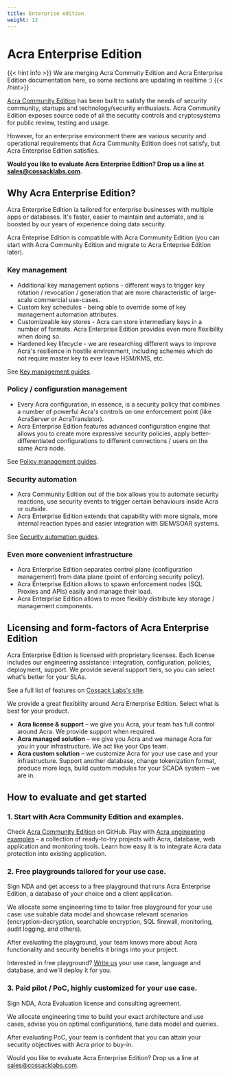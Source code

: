 ```yaml
---
title: Enterprise edition
weight: 12
---
```


# Acra Enterprise Edition

{{< hint info >}}
We are merging Acra Commuity Edition and Acra Enterprise Edition documentation here, so some sections are updating in realtime :)
{{< /hint>}}

[Acra Community Edition](https://github.com/cossacklabs/acra) has been built to satisfy the needs of security community, startups and technology/security enthusiasts. Acra Community Edition exposes source code of all the security controls and cryptosystems for public review, testing and usage. 

However, for an enterprise environment there are various security and operational requirements that Acra Community Edition does not satisfy, but Acra Enterprise Edition satisfies. 

**Would you like to evaluate Acra Enterprise Edition? Drop us a line at [sales@cossacklabs.com](mailto:sales@cossacklabs.com).**

## Why Acra Enterprise Edition?

Acra Enterprise Edition ia tailored for enterprise businesses with multiple apps or databases. It's faster, easier to maintain and automate, and is boosted by our years of experience doing data security.

Acra Enteprise Edition is compatible with Acra Community Edition (you can start with Acra Community Edition and migrate to Acra Enteprise Edition later).

### Key management

  * Additional key management options - different ways to trigger key rotation / revocation / generation that are more characteristic of large-scale commercial use-cases. 
  * Custom key schedules - being able to override some of key management automation attributes. 
  * Customizeable key stores - Acra can store intermediary keys in a number of formats. Acra Enterprise Edition provides even more flexibility when doing so. 
  * Hardened key lifecycle - we are researching different ways to improve Acra's resilience in hostile environment, including schemes which do not require master key to ever leave HSM/KMS, etc. 

See [Key management guides](/acra/security-controls/key-management/).


### Policy / configuration management

  * Every Acra configuration, in essence, is a security policy that combines a number of powerful Acra's controls on one enforcement point (like AcraServer or AcraTranslator).
  * Acra Enterprise Edition features advanced configuration engine that allows you to create more expressive security policies, apply better-differentiated configurations to different connections / users on the same Acra node. 

See [Policy management guides](/acra/configuring-maintaining/policies-enterprise/).


### Security automation

  * Acra Community Edition out of the box allows you to automate security reactions, use security events to trigger certain behaviours inside Acra or outside. 
  * Acra Enterprise Edition extends that capability with more signals, more internal reaction types and easier integration with SIEM/SOAR systems. 


See [Security automation guides](/acra/security-controls/programmatic-reactions/).


### Even more convenient infrastructure

  * Acra Enterprise Edition separates control plane (configuration management) from data plane (point of enforcing security policy).
  * Acra Enterprise Edition allows to spawn enforcement nodes (SQL Proxies and APIs) easily and manage their load.
  * Acra Enterprise Edition allows to more flexibly distribute key storage / management components.


## Licensing and form-factors of Acra Enterprise Edition

Acra Enterprise Edition is licensed with proprietary licenses. Each license includes our engineering assistance: integration, configuration, policies, deployment, support. We provide several support tiers, so you can select what's better for your SLAs.

See a full list of features on [Cossack Labs's site](https://www.cossacklabs.com/acra).

We provide a great flexibility around Acra Enterprise Edition. Select what is best for your product.

* **Acra license & support** – we give you Acra, your team has full control around Acra. We provide support when required.
* **Acra managed solution** – we give you Acra and we manage Acra for you in your infrastructure. We act like your Ops team.
* **Acra custom solution** – we customize Acra for your use case and your infrastructure. Support another database, change tokenization format, produce more logs, build custom modules for your SCADA system – we are in.


## How to evaluate and get started

### 1. Start with Acra Community Edition and examples.

Check [Acra Community Edition](github.com/cossacklabs/acra) on GitHub. Play with [Acra engineering examples](github.com/cossacklabs/acra-engineering-demo) – a collection of ready-to-try projects with Acra, database, web application and monitoring tools. Learn how easy it is to integrate Acra data protection into existing application.

### 2. Free playgrounds tailored for your use case.

Sign NDA and get access to a free playground that runs Acra Enterprise Edition, a database of your choice and a client application. 

We allocate some engineering time to tailor free playground for your use case: use suitable data model and showcase relevant scenarios (encryption-decryption, searchable encryption, SQL firewall, monitoring, audit logging, and others).

After evaluating the playground, your team knows more about Acra functionality and security benefits it brings into your project.

Interested in free playground? [Write us](mailto:sales@cossacklabs.com) your use case, language and database, and we'll deploy it for you.


### 3. Paid pilot / PoC, highly customized for your use case.

Sign NDA, Acra Evaluation license and consulting agreement.

We allocate engineering time to build your exact architecture and use cases, advise you on optimal configurations, tune data model and queries.

After evaluating PoC, your team is confident that you can attain your security objectives with Acra prior to buy-in. 

Would you like to evaluate Acra Enterprise Edition? Drop us a line at [sales@cossacklabs.com](mailto:sales@cossacklabs.com).

